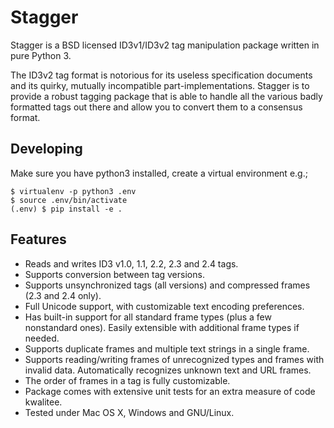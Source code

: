 # Stagger #

Stagger is a BSD licensed ID3v1/ID3v2 tag manipulation package written in pure Python 3.

The ID3v2 tag format is notorious for its useless specification documents and its quirky, mutually incompatible part-implementations. Stagger is to provide a robust tagging package that is able to handle all the various badly formatted tags out there and allow you to convert them to a consensus format.

## Developing ##

Make sure you have python3 installed, create a virtual environment e.g.;

    $ virtualenv -p python3 .env
    $ source .env/bin/activate
    (.env) $ pip install -e .

## Features ##

* Reads and writes ID3 v1.0, 1.1, 2.2, 2.3 and 2.4 tags.
* Supports conversion between tag versions.
* Supports unsynchronized tags (all versions) and compressed frames (2.3 and 2.4 only).
* Full Unicode support, with customizable text encoding preferences.
* Has built-in support for all standard frame types (plus a few nonstandard ones). Easily extensible with additional frame types if needed.
* Supports duplicate frames and multiple text strings in a single frame.
* Supports reading/writing frames of unrecognized types and frames with invalid data. Automatically recognizes unknown text and URL frames.
* The order of frames in a tag is fully customizable.
* Package comes with extensive unit tests for an extra measure of code kwalitee.
* Tested under Mac OS X, Windows and GNU/Linux.